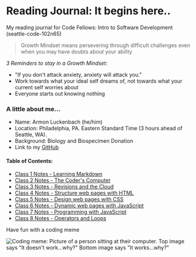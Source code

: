 # Reading Journal: It begins here..
My reading journal for Code Fellows: Intro to Software Development (seattle-code-102n65)

> Growth Mindset means persevering through difficult challenges even when you may have doubts about your ability

*3 Reminders to stay in a Growth Mindset:*

- "If you don't attack anxiety, anxiety will attack you."
- Work towards what your ideal self dreams of, not towards what your current self worries about
- Everyone starts out knowing nothing

### A little about me...

- Name: Armon Luckenbach (he/him)
- Location: Philadelphia, PA. Eastern Standard Time (3 hours ahead of Seattle, WA). 
- Background: Biology and Biospecimen Donation
- Link to my [GitHub](https://github.com/armonluck)

#### Table of Contents: 

- [Class 1 Notes - Learning Markdown](class1.md)
- [Class 2 Notes - The Coder's Computer](class2.md)
- [Class 3 Notes - Revisions and the Cloud](class3.md)
- [Class 4 Notes - Structure web pages with HTML](class4.md)
- [Class 5 Notes - Design web pages with CSS](class5.md)
- [Class 6 Notes - Dynamic web pages with JavaScript](class6.md)
- [Class 7 Notes - Programming with JavaScript](class7.md)
- [Class 8 Notes - Operators and Loops](class8.md)

Have fun with a coding meme 

![Coding meme: Picture of a person sitting at their computer. Top image says "It doesn't work...why?" Bottom image says "It works...why?"](https://www.digitaltechnologylabs.com/wp-content/uploads/2019/06/01-240x300.jpg)
